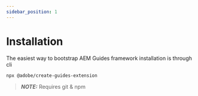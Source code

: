 ```yaml
---
sidebar_position: 1
---
```


# Installation

The easiest way to bootstrap AEM Guides framework installation is through cli
```bash
npx @adobe/create-guides-extension
```

> **_NOTE:_**  Requires git & npm 